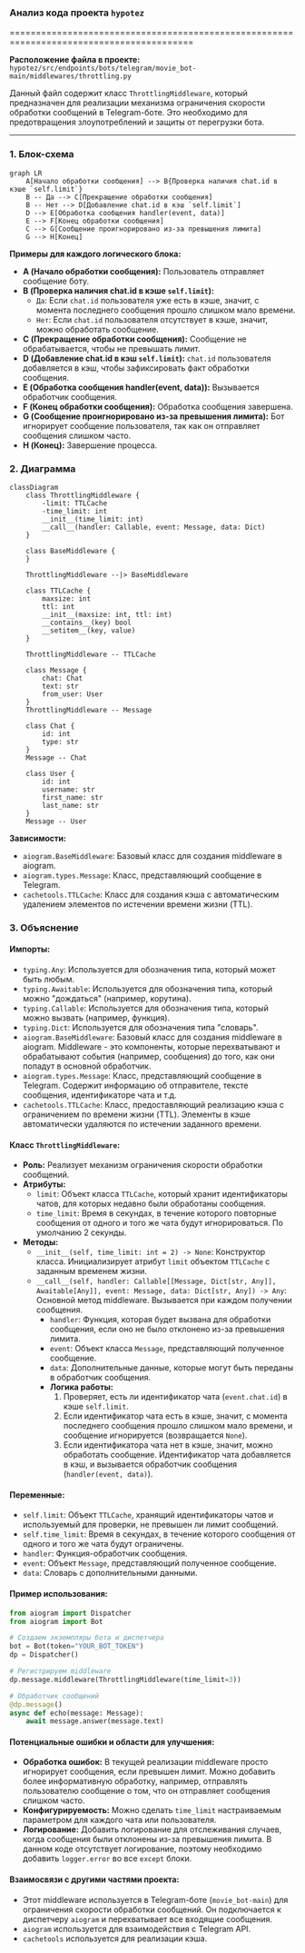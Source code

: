 ### **Анализ кода проекта `hypotez`**

=========================================================================================

**Расположение файла в проекте:** `hypotez/src/endpoints/bots/telegram/movie_bot-main/middlewares/throttling.py`

Данный файл содержит класс `ThrottlingMiddleware`, который предназначен для реализации механизма ограничения скорости обработки сообщений в Telegram-боте. Это необходимо для предотвращения злоупотреблений и защиты от перегрузки бота.

---

### **1. Блок-схема**

```mermaid
graph LR
    A[Начало обработки сообщения] --> B{Проверка наличия chat.id в кэше `self.limit`}
    B -- Да --> C[Прекращение обработки сообщения]
    B -- Нет --> D[Добавление chat.id в кэш `self.limit`]
    D --> E[Обработка сообщения handler(event, data)]
    E --> F[Конец обработки сообщения]
    C --> G[Сообщение проигнорировано из-за превышения лимита]
    G --> H[Конец]
```

**Примеры для каждого логического блока:**

- **A (Начало обработки сообщения):** Пользователь отправляет сообщение боту.
- **B (Проверка наличия chat.id в кэше `self.limit`):**
    - `Да`: Если `chat.id` пользователя уже есть в кэше, значит, с момента последнего сообщения прошло слишком мало времени.
    - `Нет`: Если `chat.id` пользователя отсутствует в кэше, значит, можно обработать сообщение.
- **C (Прекращение обработки сообщения):** Сообщение не обрабатывается, чтобы не превышать лимит.
- **D (Добавление chat.id в кэш `self.limit`):** `chat.id` пользователя добавляется в кэш, чтобы зафиксировать факт обработки сообщения.
- **E (Обработка сообщения handler(event, data)):** Вызывается обработчик сообщения.
- **F (Конец обработки сообщения):** Обработка сообщения завершена.
- **G (Сообщение проигнорировано из-за превышения лимита):** Бот игнорирует сообщение пользователя, так как он отправляет сообщения слишком часто.
- **H (Конец):**  Завершение процесса.

### **2. Диаграмма**

```mermaid
classDiagram
    class ThrottlingMiddleware {
        -limit: TTLCache
        -time_limit: int
        __init__(time_limit: int)
        __call__(handler: Callable, event: Message, data: Dict)
    }

    class BaseMiddleware {
    }

    ThrottlingMiddleware --|> BaseMiddleware

    class TTLCache {
        maxsize: int
        ttl: int
        __init__(maxsize: int, ttl: int)
        __contains__(key) bool
        __setitem__(key, value)
    }

    ThrottlingMiddleware -- TTLCache

    class Message {
        chat: Chat
        text: str
        from_user: User
    }
    ThrottlingMiddleware -- Message

    class Chat {
        id: int
        type: str
    }
    Message -- Chat

    class User {
        id: int
        username: str
        first_name: str
        last_name: str
    }
    Message -- User
```

**Зависимости:**

- `aiogram.BaseMiddleware`: Базовый класс для создания middleware в aiogram.
- `aiogram.types.Message`: Класс, представляющий сообщение в Telegram.
- `cachetools.TTLCache`: Класс для создания кэша с автоматическим удалением элементов по истечении времени жизни (TTL).

### **3. Объяснение**

#### **Импорты:**

- `typing.Any`: Используется для обозначения типа, который может быть любым.
- `typing.Awaitable`: Используется для обозначения типа, который можно "дождаться" (например, корутина).
- `typing.Callable`: Используется для обозначения типа, который можно вызвать (например, функция).
- `typing.Dict`: Используется для обозначения типа "словарь".
- `aiogram.BaseMiddleware`: Базовый класс для создания middleware в aiogram. Middleware - это компоненты, которые перехватывают и обрабатывают события (например, сообщения) до того, как они попадут в основной обработчик.
- `aiogram.types.Message`: Класс, представляющий сообщение в Telegram. Содержит информацию об отправителе, тексте сообщения, идентификаторе чата и т.д.
- `cachetools.TTLCache`: Класс, предоставляющий реализацию кэша с ограничением по времени жизни (TTL). Элементы в кэше автоматически удаляются по истечении заданного времени.

#### **Класс `ThrottlingMiddleware`:**

- **Роль:** Реализует механизм ограничения скорости обработки сообщений.
- **Атрибуты:**
    - `limit`: Объект класса `TTLCache`, который хранит идентификаторы чатов, для которых недавно были обработаны сообщения.
    - `time_limit`: Время в секундах, в течение которого повторные сообщения от одного и того же чата будут игнорироваться. По умолчанию 2 секунды.
- **Методы:**
    - `__init__(self, time_limit: int = 2) -> None`: Конструктор класса. Инициализирует атрибут `limit` объектом `TTLCache` с заданным временем жизни.
    - `__call__(self, handler: Callable[[Message, Dict[str, Any]], Awaitable[Any]], event: Message, data: Dict[str, Any]) -> Any`:  Основной метод middleware. Вызывается при каждом получении сообщения.
        - `handler`: Функция, которая будет вызвана для обработки сообщения, если оно не было отклонено из-за превышения лимита.
        - `event`: Объект класса `Message`, представляющий полученное сообщение.
        - `data`: Дополнительные данные, которые могут быть переданы в обработчик сообщения.
        - **Логика работы:**
            1. Проверяет, есть ли идентификатор чата (`event.chat.id`) в кэше `self.limit`.
            2. Если идентификатор чата есть в кэше, значит, с момента последнего сообщения прошло слишком мало времени, и сообщение игнорируется (возвращается `None`).
            3. Если идентификатора чата нет в кэше, значит, можно обработать сообщение. Идентификатор чата добавляется в кэш, и вызывается обработчик сообщения (`handler(event, data)`).

#### **Переменные:**

- `self.limit`: Объект `TTLCache`, хранящий идентификаторы чатов и используемый для проверки, не превышен ли лимит сообщений.
- `self.time_limit`: Время в секундах, в течение которого сообщения от одного и того же чата будут ограничены.
- `handler`: Функция-обработчик сообщения.
- `event`: Объект `Message`, представляющий полученное сообщение.
- `data`: Словарь с дополнительными данными.

#### **Пример использования:**

```python
from aiogram import Dispatcher
from aiogram import Bot

# Создаем экземпляры бота и диспетчера
bot = Bot(token="YOUR_BOT_TOKEN")
dp = Dispatcher()

# Регистрируем middleware
dp.message.middleware(ThrottlingMiddleware(time_limit=3))

# Обработчик сообщений
@dp.message()
async def echo(message: Message):
    await message.answer(message.text)
```

#### **Потенциальные ошибки и области для улучшения:**

- **Обработка ошибок:** В текущей реализации middleware просто игнорирует сообщения, если превышен лимит. Можно добавить более информативную обработку, например, отправлять пользователю сообщение о том, что он отправляет сообщения слишком часто.
- **Конфигурируемость:** Можно сделать `time_limit` настраиваемым параметром для каждого чата или пользователя.
- **Логирование:**  Добавить логирование для отслеживания случаев, когда сообщения были отклонены из-за превышения лимита. В данном коде отсутствует логирование, поэтому необходимо добавить `logger.error` во все `except` блоки.

#### **Взаимосвязи с другими частями проекта:**

- Этот middleware используется в Telegram-боте (`movie_bot-main`) для ограничения скорости обработки сообщений. Он подключается к диспетчеру `aiogram` и перехватывает все входящие сообщения.
- `aiogram` используется для взаимодействия с Telegram API.
- `cachetools` используется для реализации кэша.